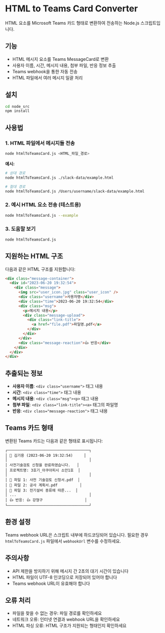 # HTML to Teams Card Converter

HTML 요소를 Microsoft Teams 카드 형태로 변환하여 전송하는 Node.js 스크립트입니다.

## 기능

- HTML 메시지 요소를 Teams MessageCard로 변환
- 사용자 이름, 시간, 메시지 내용, 첨부 파일, 반응 정보 추출
- Teams webhook을 통한 자동 전송
- HTML 파일에서 여러 메시지 일괄 처리

## 설치

```bash
cd node_src
npm install
```

## 사용법

### 1. HTML 파일에서 메시지들 전송

```bash
node htmlToTeamsCard.js <HTML_파일_경로>
```

**예시:**

```bash
# 상대 경로
node htmlToTeamsCard.js ./slack-data/example.html

# 절대 경로
node htmlToTeamsCard.js /Users/username/slack-data/example.html
```

### 2. 예시 HTML 요소 전송 (테스트용)

```bash
node htmlToTeamsCard.js --example
```

### 3. 도움말 보기

```bash
node htmlToTeamsCard.js
```

## 지원하는 HTML 구조

다음과 같은 HTML 구조를 지원합니다:

```html
<div class="message-container">
  <div id="2023-06-20 19:32:54">
    <div class="message">
      <img src="user_icon.jpg" class="user_icon" />
      <div class="username">사용자명</div>
      <div class="time">2023-06-20 19:32:54</div>
      <div class="msg">
        <p>메시지 내용</p>
        <div class="message-upload">
          <div class="link-title">
            <a href="file.pdf">파일명.pdf</a>
          </div>
        </div>
      </div>
      <div class="message-reaction">👍 반응</div>
    </div>
  </div>
</div>
```

## 추출되는 정보

- **사용자 이름**: `<div class="username">` 태그 내용
- **시간**: `<div class="time">` 태그 내용
- **메시지 내용**: `<div class="msg"><p>` 태그 내용
- **첨부 파일**: `<div class="link-title"><a>` 태그의 파일명
- **반응**: `<div class="message-reaction">` 태그 내용

## Teams 카드 형태

변환된 Teams 카드는 다음과 같은 형태로 표시됩니다:

```
┌─────────────────────────────────────┐
│ 👤 김기용 (2023-06-20 19:32:54)     │
│                                     │
│ 사전기술검토 신청을 완료하였습니다.   │
│ 프로젝트명: 3호기_아쿠아피시 소안1호  │
│                                     │
│ 📎 파일 1: 사전 기술검토 신청서.pdf  │
│ 📎 파일 2: 공사 계획서.pdf          │
│ 📎 파일 3: 전기설비 종류에 따른...  │
│ ...                                 │
│ 👍 반응: 👍 강형구                   │
└─────────────────────────────────────┘
```

## 환경 설정

Teams webhook URL은 스크립트 내부에 하드코딩되어 있습니다.
필요한 경우 `htmlToTeamsCard.js` 파일에서 `webhookUrl` 변수를 수정하세요.

## 주의사항

- API 제한을 방지하기 위해 메시지 간 2초의 대기 시간이 있습니다
- HTML 파일이 UTF-8 인코딩으로 저장되어 있어야 합니다
- Teams webhook URL이 유효해야 합니다

## 오류 처리

- 파일을 찾을 수 없는 경우: 파일 경로를 확인하세요
- 네트워크 오류: 인터넷 연결과 webhook URL을 확인하세요
- HTML 파싱 오류: HTML 구조가 지원되는 형태인지 확인하세요
